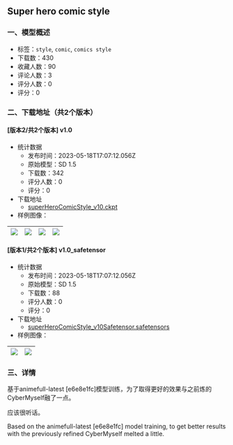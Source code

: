 ## Super hero comic style
### 一、模型概述

- 标签：`style`, `comic`, `comics style`
- 下载数：430
- 收藏人数：90
- 评论人数：3
- 评分人数：0
- 评分：0

### 二、下载地址（共2个版本）

#### [版本2/共2个版本] v1.0

- 统计数据
  - 发布时间：2023-05-18T17:07:12.056Z
  - 原始模型：SD 1.5
  - 下载数：342
  - 评分人数：0
  - 评分：0
- 下载地址
  - [superHeroComicStyle_v10.ckpt](https://civitai.com/api/download/models/73673)
- 样例图像：

| <img src="https://image.civitai.com/xG1nkqKTMzGDvpLrqFT7WA/00a3d55e-4f6c-49b2-a1bc-7cf867a1a492/width=450/822914.jpeg" /> | <img src="https://image.civitai.com/xG1nkqKTMzGDvpLrqFT7WA/03229ca6-ead3-4086-b94f-574c66913e29/width=450/822912.jpeg" /> | <img src="https://image.civitai.com/xG1nkqKTMzGDvpLrqFT7WA/a7f8bc7c-2d09-40f5-80e5-da83c0db5a10/width=450/822916.jpeg" /> | <img src="https://image.civitai.com/xG1nkqKTMzGDvpLrqFT7WA/647d5c1a-892e-4d19-8171-fe512f6da926/width=450/822917.jpeg" /> |
| ---- | ---- | ---- | ---- |

#### [版本1/共2个版本] v1.0_safetensor

- 统计数据
  - 发布时间：2023-05-18T17:07:12.056Z
  - 原始模型：SD 1.5
  - 下载数：88
  - 评分人数：0
  - 评分：0
- 下载地址
  - [superHeroComicStyle_v10Safetensor.safetensors](https://civitai.com/api/download/models/74216)
- 样例图像：

| <img src="https://image.civitai.com/xG1nkqKTMzGDvpLrqFT7WA/2395863e-41fa-456b-914a-e3358d366166/width=450/829498.jpeg" /> | <img src="https://image.civitai.com/xG1nkqKTMzGDvpLrqFT7WA/d6795a51-7a06-49f0-a915-650d4ba208ec/width=450/829500.jpeg" /> |
| ---- | ---- |


### 三、详情
<p>基于animefull-latest [e6e8e1fc]模型训练，为了取得更好的效果与之前炼的CyberMyself融了一点。</p><p>应该很听话。</p><p></p><p>Based on the animefull-latest [e6e8e1fc] model training, to get better results with the previously refined CyberMyself melted a little.</p>